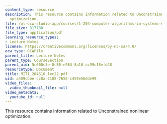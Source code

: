 ```yaml
---
content_type: resource
description: This resource contains information related to Unconstrained nonlinear
  optimization.
file: /ol-ocw-studio-app/courses/1-204-computer-algorithms-in-systems-engineering-spring-2010/a409cbbecc8a21087658c459e56dde99_MIT1_204S10_lec22.pdf
file_size: 317788
file_type: application/pdf
learning_resource_types:
- Lecture Notes
license: https://creativecommons.org/licenses/by-nc-sa/4.0/
ocw_type: OCWFile
parent_title: Lecture Notes
parent_type: CourseSection
parent_uid: 5c600c3e-8c80-e984-8a10-ac99c18efd48
resourcetype: Document
title: MIT1_204S10_lec22.pdf
uid: a409cbbe-cc8a-2108-7658-c459e56dde99
video_files:
  video_thumbnail_file: null
video_metadata:
  youtube_id: null
---
```

This resource contains information related to Unconstrained nonlinear optimization.